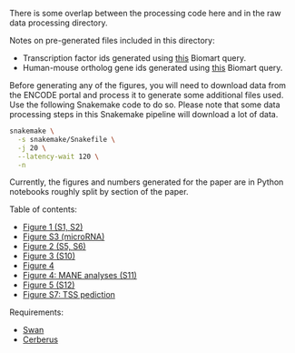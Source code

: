 There is some overlap between the processing code here and in the raw data processing directory.

Notes on pre-generated files included in this directory:
* Transcription factor ids generated using [this](http://www.ensembl.org/biomart/martview/9ae34b91ac4887f7cb4e59a962bf8f87?VIRTUALSCHEMANAME=default&ATTRIBUTES=hsapiens_gene_ensembl.default.feature_page.ensembl_gene_id|hsapiens_gene_ensembl.default.feature_page.ensembl_gene_id_version|hsapiens_gene_ensembl.default.feature_page.ensembl_transcript_id|hsapiens_gene_ensembl.default.feature_page.ensembl_transcript_id_version&FILTERS=hsapiens_gene_ensembl.default.filters.go_parent_term."GO:0003700"&VISIBLEPANEL=resultspane) Biomart query.
* Human-mouse ortholog gene ids generated using [this](http://www.ensembl.org/biomart/martview/7207f9a6b715260989ef4d6aa3c1205f?VIRTUALSCHEMANAME=default&ATTRIBUTES=hsapiens_gene_ensembl.default.homologs.ensembl_gene_id|hsapiens_gene_ensembl.default.homologs.ensembl_gene_id_version|hsapiens_gene_ensembl.default.homologs.ensembl_transcript_id|hsapiens_gene_ensembl.default.homologs.ensembl_transcript_id_version|hsapiens_gene_ensembl.default.homologs.mmusculus_homolog_ensembl_gene|hsapiens_gene_ensembl.default.homologs.mmusculus_homolog_associated_gene_name&FILTERS=&VISIBLEPANEL=attributepanel) Biomart query.

Before generating any of the figures, you will need to download data from the ENCODE portal and process it to generate some additional files used. Use the following Snakemake code to do so. Please note that some data processing steps in this Snakemake pipeline will download a lot of data.

```bash
snakemake \
  -s snakemake/Snakefile \
  -j 20 \
  --latency-wait 120 \
  -n
```

Currently, the figures and numbers generated for the paper are in Python notebooks roughly split by section of the paper.

Table of contents:
* [Figure 1 (S1, S2)](https://github.com/fairliereese/paper_rnawg/blob/master/figures/fig1/fig1.ipynb)
* [Figure S3 (microRNA)](https://github.com/fairliereese/paper_rnawg/blob/master/figures/fig_mirna/fig_mirna.ipynb)
* [Figure 2 (S5, S6)](https://github.com/fairliereese/paper_rnawg/blob/master/figures/fig2/fig2.ipynb)
* [Figure 3 (S10)](https://github.com/fairliereese/paper_rnawg/blob/master/figures/fig3/fig3.ipynb)
* [Figure 4](https://github.com/fairliereese/paper_rnawg/blob/master/figures/fig4/fig4.ipynb)
* [Figure 4: MANE analyses (S11)](https://github.com/fairliereese/paper_rnawg/blob/master/figures/fig4/fig_mane.ipynb)
* [Figure 5 (S12)](https://github.com/fairliereese/paper_rnawg/blob/master/figures/fig5/fig5.ipynb)
* [Figure S7: TSS pediction]()

Requirements:
* [Swan](https://github.com/fairliereese/paper_rnawg/tree/master/proc)
* [Cerberus](https://github.com/fairliereese/cerberus)
